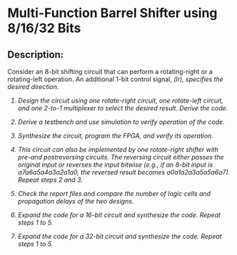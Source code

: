 # Multi-Function Barrel Shifter using 8/16/32 Bits

## Description:

Consider an 8-bit shifting circuit that can perform a rotating-right or a rotating-left operation. An
additional 1-bit control signal, <i>(lr), specifies the desired direction.

1. Design the circuit using one rotate-right circuit, one rotate-left circuit, and one 2-to-1
multiplexer to select the desired result. Derive the code.

2. Derive a testbench and use simulation to verify operation of the code.

3. Synthesize the circuit, program the FPGA, and verify its operation.

4. This circuit can also be implemented by one rotate-right shifter with pre-and postreversing circuits. The reversing circuit either passes the original input or reverses the input bitwise (e.g., if an 8-bit input is a7a6a5a4a3a2a1a0, the reversed result becomes a0a1a2a3a5a5a6a7). Repeat steps 2 and 3.

5. Check the report files and compare the number of logic cells and propagation delays of
the two designs.

6. Expand the code for a 16-bit circuit and synthesize the code. Repeat steps 1 to 5.

7. Expand the code for a 32-bit circuit and synthesize the code. Repeat steps 1 to 5.
